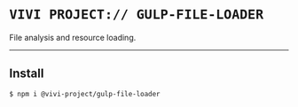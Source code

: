 <!-- Variables -->

<!-- Template -->

# `VIVI PROJECT:// GULP-FILE-LOADER`

File analysis and resource loading.

* * * * *

## Install
```
$ npm i @vivi-project/gulp-file-loader
```